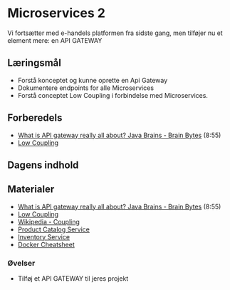 # Microservices 2
Vi fortsætter med e-handels platformen fra sidste gang, men tilføjer nu et element mere: en API GATEWAY

## Læringsmål
* Forstå konceptet og kunne oprette en Api Gateway
* Dokumentere endpoints for alle Microservices
* Forstå conceptet Low Coupling i forbindelse med Microservices.

## Forberedels
* [What is API gateway really all about? Java Brains - Brain Bytes](https://www.youtube.com/watch?v=1vjOv_f9L8I) (8:55)
* [Low Coupling](http://principles-wiki.net/principles:low_coupling)

## Dagens indhold

<!--
Docker network "problemer" kan løses ved at følge denne meget korte vejledning:  
* [Docker Cheatsheet](materialer/docker_cheatsheet.md)
-->
## Materialer
* [What is API gateway really all about? Java Brains - Brain Bytes](https://www.youtube.com/watch?v=1vjOv_f9L8I) (8:55)
* [Low Coupling](http://principles-wiki.net/principles:low_coupling)
* [Wikipedia - Coupling](https://en.wikipedia.org/wiki/Coupling_(computer_programming)) 
* [Product Catalog Service](https://github.com/ITAKEA/product_service)
* [Inventory Service](https://github.com/ITAKEA/inventory_service)
* [Docker Cheatsheet](materialer/docker_cheatsheet.md)


### Øvelser

* Tilføj et API GATEWAY til jeres projekt

